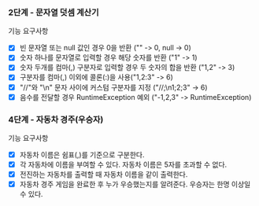 ### 2단계 - 문자열 덧셈 계산기
기능 요구사항   
- [x] 빈 문자열 또는 null 값인 경우 0을 반환 ("" -> 0, null -> 0)
- [x] 숫자 하나를 문자열로 입력할 경우 해당 숫자를 반환 ("1" -> 1)
- [x] 숫자 두개를 컴마(,) 구분자로 입력할 경우 두 숫자의 합을 반환 ("1,2" -> 3)
- [x] 구분자를 컴마(,) 이외에 콜론(:)을 사용("1,2:3" -> 6)
- [x] "//"와 "\n" 문자 사이에 커스텀 구분자를 지정 ("//;\n1;2;3" -> 6)
- [x] 음수를 전달할 경우 RuntimeException 예외 ("-1,2,3" -> RuntimeException)

### 4단계 - 자동차 경주(우승자)
기능 요구사항
- [x] 자동차 이름은 쉼표(,)를 기준으로 구분한다.
- [x] 각 자동차에 이름을 부여할 수 있다. 자동차 이름은 5자를 초과할 수 없다.
- [x] 전진하는 자동차를 출력할 때 자동차 이름을 같이 출력한다.
- [x] 자동차 경주 게임을 완료한 후 누가 우승했는지를 알려준다. 우승자는 한명 이상일 수 있다.